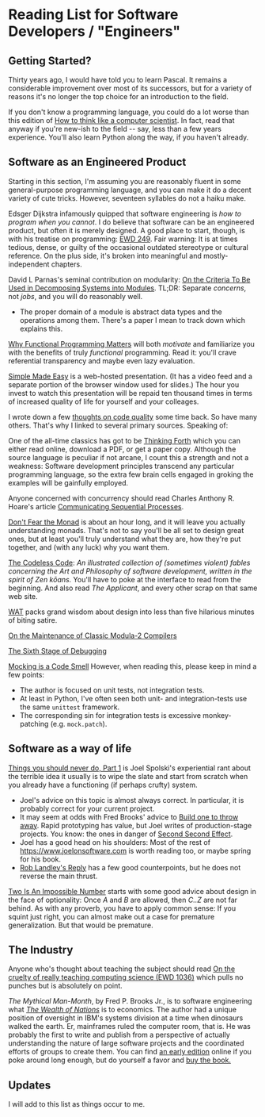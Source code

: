 # Reading List for Software Developers / "Engineers"

## Getting Started?

Thirty years ago, I would have told you to learn Pascal.
It remains a considerable improvement over most of its successors,
but for a variety of reasons it's no longer the top choice for an introduction to the field.

If you don't know a programming language, you could do a lot worse than this edition of
[How to think like a computer scientist](https://openbookproject.net/thinkcs/python/english3e/).
In fact, read that anyway if you're new-ish to the field -- say, less than a few years experience.
You'll also learn Python along the way, if you haven't already.

## Software as an Engineered Product

Starting in this section,
I'm assuming you are reasonably fluent in some general-purpose programming language,
and you can make it do a decent variety of cute tricks.
However, seventeen syllables do not a haiku make.

Edsger Dijkstra infamously quipped that software engineering is *how to program when you cannot*.
I do believe that software can be an engineered product, but often it is merely designed.
A good place to start, though, is with his treatise on programming:
[EWD 249](https://www.cs.utexas.edu/users/EWD/ewd02xx/EWD249.PDF).
Fair warning: It is at times tedious, dense, or guilty of the occasional outdated stereotype or
cultural reference. On the plus side, it's broken into meaningful and mostly-independent chapters.

David L Parnas's seminal contribution on modularity:
[On the Criteria To Be Used in Decomposing Systems into Modules](https://www.win.tue.nl/~wstomv/edu/2ip30/references/criteria_for_modularization.pdf).
TL;DR: Separate *concerns*, not *jobs*, and you will do reasonably well.

* The proper domain of a module is abstract data types and the operations among them.
There's a paper I mean to track down which explains this.

[Why Functional Programming Matters](https://www.cs.kent.ac.uk/people/staff/dat/miranda/whyfp90.pdf)
will both *motivate* and familiarize you with the benefits of truly *functional* programming.
Read it: you'll crave referential transparency and maybe even lazy evaluation.

[Simple Made Easy](https://www.infoq.com/presentations/Simple-Made-Easy/) is a web-hosted presentation.
(It has a video feed and a separate portion of the browser window used for slides.)
The hour you invest to watch this presentation will be repaid ten thousand times
in terms of increased quality of life for yourself and your colleages.

I wrote down a few [thoughts on code quality](code_quality.md) some time back. So have many others.
That's why I linked to several primary sources. Speaking of:

One of the all-time classics has got to be
[Thinking Forth](http://thinking-forth.sourceforge.net/)
which you can either read online, download a PDF, or get a paper copy.
Although the source language is peculiar if not arcane,
I count this a strength and not a weakness:
Software development principles transcend any particular programming language,
so the extra few brain cells engaged in groking the examples will be gainfully employed.

Anyone concerned with concurrency should read Charles Anthony R. Hoare's article
[Communicating Sequential Processes](https://www.cs.cmu.edu/~crary/819-f09/Hoare78.pdf).

[Don't Fear the Monad](https://www.youtube.com/watch?v=ZhuHCtR3xq8) is about an hour long,
and it will leave you actually understanding monads.
That's not to say you'll be all set to design great ones,
but at least you'll truly understand what they are, how they're put together,
and (with any luck) why you want them.

[The Codeless Code](http://thecodelesscode.com/contents): *An illustrated collection of (sometimes violent) fables concerning the Art and Philosophy of software development, written in the spirit of Zen kōans.*
You'll have to poke at the interface to read from the beginning.
And also read *The Applicant*, and every other scrap on that same web site.

[WAT](https://destroyallsoftware.com/talks/wat) packs grand wisdom about design
into less than five hilarious minutes of biting satire.

[On the Maintenance of Classic Modula-2 Compilers](https://arxiv.org/pdf/1809.07080.pdf)

[The Sixth Stage of Debugging](https://levelup.gitconnected.com/the-sixth-stage-of-debugging-20d245172ffd)

[Mocking is a Code Smell](https://medium.com/javascript-scene/mocking-is-a-code-smell-944a70c90a6a)
However, when reading this, please keep in mind a few points:

* The author is focused on unit tests, not integration tests.
* At least in Python, I've often seen both unit- and integration-tests use the same `unittest` framework.
* The corresponding sin for integration tests is excessive monkey-patching (e.g. ``mock.patch``).

## Software as a way of life

[Things you should never do, Part 1](https://www.joelonsoftware.com/2000/04/06/things-you-should-never-do-part-i/)
is Joel Spolski's experiential rant about the terrible idea it usually is to wipe the slate and start from scratch
when you already have a functioning (if perhaps crufty) system.
* Joel's advice on this topic is almost always correct. In particular, it is probably correct for your current project.
* It may seem at odds with Fred Brooks' advice to [Build one to throw away](https://wiki.c2.com/?PlanToThrowOneAway).
  Rapid prototyping has value, but Joel writes of production-stage projects. You know: the ones in danger of
  [Second Second Effect](https://wiki.c2.com/?SecondSystemEffect).
* Joel has a good head on his shoulders: Most of the rest of https://www.joelonsoftware.com is worth reading too, or maybe spring for his book.
* [Rob Landley's Reply](https://www.landley.net/writing/stuff/2007-05-14.html) has a few good counterpoints,
  but he does not reverse the main thrust.

[Two Is An Impossible Number](https://wiki.c2.com/?TwoIsAnImpossibleNumber) starts with some good advice about
design in the face of optionality: Once *A* and *B* are allowed, then *C..Z* are not far behind.
As with any proverb, you have to apply common sense: If you squint just right,
you can almost make out a case for premature generalization. But that would be premature.

## The Industry

Anyone who's thought about teaching the subject should read
[On the cruelty of really teaching computing science (EWD 1036)](https://www.cs.utexas.edu/~EWD/transcriptions/EWD10xx/EWD1036.html)
which pulls no punches but is absolutely on point.

*The Mythical Man-Month*, by Fred P. Brooks Jr., is to software engineering what
*[The Wealth of Nations](https://www.gutenberg.org/ebooks/3300)*
is to economics. The author had a unique position of oversight in IBM's systems division
at a time when dinosaurs walked the earth. Er, mainframes ruled the computer room, that is.
He was probably the first to write and publish from a perspective of actually understanding the nature
of large software projects and the coordinated efforts of groups to create them. You can find
[an early edition](https://web.eecs.umich.edu/~weimerw/2018-481/readings/mythical-man-month.pdf)
online if you poke around long enough, but do yourself a favor and
[buy the book.](https://www.amazon.com/Mythical-Man-Month-Software-Engineering-Anniversary/dp/0201835959)

## Updates

I will add to this list as things occur to me.

